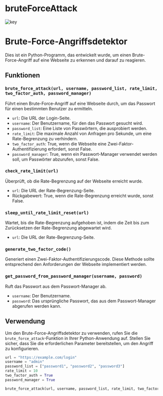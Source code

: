 # bruteForceAttack
![key](https://github.com/AppNewbie86/bruteForceAttack/assets/101304191/a8097b82-ef06-4e30-9b34-6fe602af538c)

# Brute-Force-Angriffsdetektor

Dies ist ein Python-Programm, das entwickelt wurde, um einen Brute-Force-Angriff auf eine Webseite zu erkennen und darauf zu reagieren.

## Funktionen

### `brute_force_attack(url, username, password_list, rate_limit, two_factor_auth, password_manager)`

Führt einen Brute-Force-Angriff auf eine Webseite durch, um das Passwort für einen bestimmten Benutzer zu ermitteln.

- `url`: Die URL der Login-Seite.
- `username`: Der Benutzername, für den das Passwort gesucht wird.
- `password_list`: Eine Liste von Passwörtern, die ausprobiert werden.
- `rate_limit`: Die maximale Anzahl von Anfragen pro Sekunde, um eine Rate-Begrenzung zu verhindern.
- `two_factor_auth`: True, wenn die Webseite eine Zwei-Faktor-Authentifizierung erfordert, sonst False.
- `password_manager`: True, wenn ein Passwort-Manager verwendet werden soll, um Passwörter abzurufen, sonst False.

### `check_rate_limit(url)`

Überprüft, ob die Rate-Begrenzung auf der Webseite erreicht wurde.

- `url`: Die URL der Rate-Begrenzung-Seite.
- Rückgabewert: True, wenn die Rate-Begrenzung erreicht wurde, sonst False.

### `sleep_until_rate_limit_reset(url)`

Wartet, bis die Rate-Begrenzung aufgehoben ist, indem die Zeit bis zum Zurücksetzen der Rate-Begrenzung abgewartet wird.

- `url`: Die URL der Rate-Begrenzung-Seite.

### `generate_two_factor_code()`

Generiert einen Zwei-Faktor-Authentifizierungscode. Diese Methode sollte entsprechend den Anforderungen der Webseite implementiert werden.

### `get_password_from_password_manager(username, password)`

Ruft das Passwort aus dem Passwort-Manager ab.

- `username`: Der Benutzername.
- `password`: Das ursprüngliche Passwort, das aus dem Passwort-Manager abgerufen werden kann.

## Verwendung

Um den Brute-Force-Angriffsdetektor zu verwenden, rufen Sie die `brute_force_attack`-Funktion in Ihrer Python-Anwendung auf. Stellen Sie sicher, dass Sie die erforderlichen Parameter bereitstellen, um den Angriff zu konfigurieren.

```python
url = "https://example.com/login"
username = "admin"
password_list = ["password1", "password2", "password3"]
rate_limit = 10
two_factor_auth = True
password_manager = True

brute_force_attack(url, username, password_list, rate_limit, two_factor_auth, password_manager)

